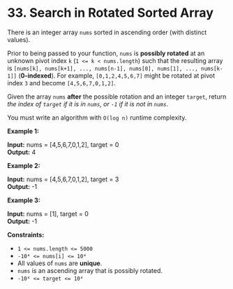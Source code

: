 # 33. Search in Rotated Sorted Array

There is an integer array `nums` sorted in ascending order (with distinct values).

Prior to being passed to your function, `nums` is **possibly rotated** at an unknown pivot index `k` (`1 <= k < nums.length`) such that the resulting array is `[nums[k], nums[k+1], ..., nums[n-1], nums[0], nums[1], ..., nums[k-1]]` (**0-indexed**). For example, `[0,1,2,4,5,6,7]` might be rotated at pivot index `3` and become `[4,5,6,7,0,1,2]`.

Given the array `nums` **after** the possible rotation and an integer `target`, return *the index of `target` if it is in `nums`, or `-1` if it is not in `nums`*.

You must write an algorithm with `O(log n)` runtime complexity.

**Example 1:**

**Input:** nums = [4,5,6,7,0,1,2], target = 0 <br>
**Output:** 4 <br>


**Example 2:**

**Input:** nums = [4,5,6,7,0,1,2], target = 3 <br>
**Output:** -1

**Example 3:**

**Input:** nums = [1], target = 0 <br>
**Output:** -1


**Constraints:**

- `1 <= nums.length <= 5000`
- `-10⁴ <= nums[i] <= 10⁴`
- All values of `nums` are **unique**.
- `nums` is an ascending array that is possibly rotated.
- `-10⁴ <= target <= 10⁴`